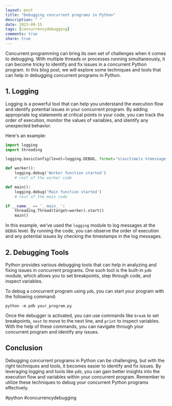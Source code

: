 ```yaml
---
layout: post
title: "Debugging concurrent programs in Python"
description: " "
date: 2023-09-15
tags: [concurrencydebugging]
comments: true
share: true
---
```


Concurrent programming can bring its own set of challenges when it comes to debugging. With multiple threads or processes running simultaneously, it can become tricky to identify and fix issues in a concurrent Python program. In this blog post, we will explore some techniques and tools that can help in debugging concurrent programs in Python.

## 1. Logging

Logging is a powerful tool that can help you understand the execution flow and identify potential issues in your concurrent program. By adding appropriate log statements at critical points in your code, you can track the order of execution, monitor the values of variables, and identify any unexpected behavior.

Here's an example:

```python
import logging
import threading

logging.basicConfig(level=logging.DEBUG, format='%(asctime)s %(message)s')

def worker():
    logging.debug('Worker function started')
    # rest of the worker code

def main():
    logging.debug('Main function started')
    # rest of the main code

if __name__ == '__main__':
    threading.Thread(target=worker).start()
    main()
```

In this example, we've used the `logging` module to log messages at the `DEBUG` level. By running the code, you can observe the order of execution and any potential issues by checking the timestamps in the log messages.

## 2. Debugging Tools

Python provides various debugging tools that can help in analyzing and fixing issues in concurrent programs. One such tool is the built-in `pdb` module, which allows you to set breakpoints, step through code, and inspect variables.

To debug a concurrent program using `pdb`, you can start your program with the following command:

```
python -m pdb your_program.py
```

Once the debugger is activated, you can use commands like `break` to set breakpoints, `next` to move to the next line, and `print` to inspect variables. With the help of these commands, you can navigate through your concurrent program and identify any issues.

## Conclusion

Debugging concurrent programs in Python can be challenging, but with the right techniques and tools, it becomes easier to identify and fix issues. By leveraging logging and tools like `pdb`, you can gain better insights into the execution flow and variables within your concurrent program. Remember to utilize these techniques to debug your concurrent Python programs effectively.

#python #concurrencydebugging